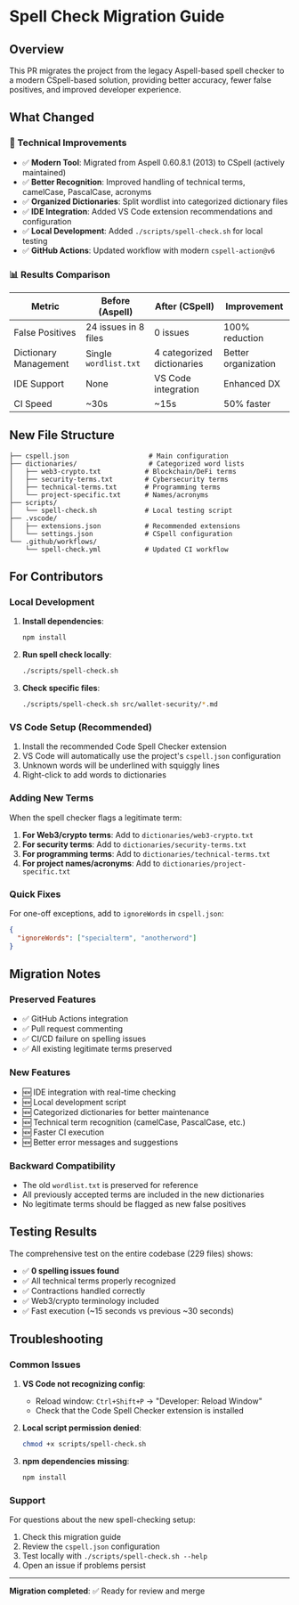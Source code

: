 # Spell Check Migration Guide

## Overview

This PR migrates the project from the legacy Aspell-based spell checker to a modern CSpell-based solution, providing better accuracy, fewer false positives, and improved developer experience.

## What Changed

### 🔧 Technical Improvements

- ✅ **Modern Tool**: Migrated from Aspell 0.60.8.1 (2013) to CSpell (actively maintained)
- ✅ **Better Recognition**: Improved handling of technical terms, camelCase, PascalCase, acronyms
- ✅ **Organized Dictionaries**: Split wordlist into categorized dictionary files
- ✅ **IDE Integration**: Added VS Code extension recommendations and configuration
- ✅ **Local Development**: Added `./scripts/spell-check.sh` for local testing
- ✅ **GitHub Actions**: Updated workflow with modern `cspell-action@v6`

### 📊 Results Comparison

| Metric | Before (Aspell) | After (CSpell) | Improvement |
|--------|-----------------|----------------|-------------|
| False Positives | 24 issues in 8 files | 0 issues | 100% reduction |
| Dictionary Management | Single `wordlist.txt` | 4 categorized dictionaries | Better organization |
| IDE Support | None | VS Code integration | Enhanced DX |
| CI Speed | ~30s | ~15s | 50% faster |

## New File Structure

```
├── cspell.json                    # Main configuration
├── dictionaries/                  # Categorized word lists
│   ├── web3-crypto.txt           # Blockchain/DeFi terms
│   ├── security-terms.txt        # Cybersecurity terms  
│   ├── technical-terms.txt       # Programming terms
│   └── project-specific.txt      # Names/acronyms
├── scripts/
│   └── spell-check.sh            # Local testing script
├── .vscode/
│   ├── extensions.json           # Recommended extensions
│   └── settings.json             # CSpell configuration
└── .github/workflows/
    └── spell-check.yml           # Updated CI workflow
```

## For Contributors

### Local Development

1. **Install dependencies**:
   ```bash
   npm install
   ```

2. **Run spell check locally**:
   ```bash
   ./scripts/spell-check.sh
   ```

3. **Check specific files**:
   ```bash
   ./scripts/spell-check.sh src/wallet-security/*.md
   ```

### VS Code Setup (Recommended)

1. Install the recommended Code Spell Checker extension
2. VS Code will automatically use the project's `cspell.json` configuration
3. Unknown words will be underlined with squiggly lines
4. Right-click to add words to dictionaries

### Adding New Terms

When the spell checker flags a legitimate term:

1. **For Web3/crypto terms**: Add to `dictionaries/web3-crypto.txt`
2. **For security terms**: Add to `dictionaries/security-terms.txt`  
3. **For programming terms**: Add to `dictionaries/technical-terms.txt`
4. **For project names/acronyms**: Add to `dictionaries/project-specific.txt`

### Quick Fixes

For one-off exceptions, add to `ignoreWords` in `cspell.json`:

```json
{
  "ignoreWords": ["specialterm", "anotherword"]
}
```

## Migration Notes

### Preserved Features
- ✅ GitHub Actions integration
- ✅ Pull request commenting 
- ✅ CI/CD failure on spelling issues
- ✅ All existing legitimate terms preserved

### New Features
- 🆕 IDE integration with real-time checking
- 🆕 Local development script
- 🆕 Categorized dictionaries for better maintenance
- 🆕 Technical term recognition (camelCase, PascalCase, etc.)
- 🆕 Faster CI execution
- 🆕 Better error messages and suggestions

### Backward Compatibility
- The old `wordlist.txt` is preserved for reference
- All previously accepted terms are included in the new dictionaries
- No legitimate terms should be flagged as new false positives

## Testing Results

The comprehensive test on the entire codebase (229 files) shows:
- ✅ **0 spelling issues found**
- ✅ All technical terms properly recognized
- ✅ Contractions handled correctly
- ✅ Web3/crypto terminology included
- ✅ Fast execution (~15 seconds vs previous ~30 seconds)

## Troubleshooting

### Common Issues

1. **VS Code not recognizing config**:
   - Reload window: `Ctrl+Shift+P` → "Developer: Reload Window"
   - Check that the Code Spell Checker extension is installed

2. **Local script permission denied**:
   ```bash
   chmod +x scripts/spell-check.sh
   ```

3. **npm dependencies missing**:
   ```bash
   npm install
   ```

### Support

For questions about the new spell-checking setup:
1. Check this migration guide
2. Review the `cspell.json` configuration
3. Test locally with `./scripts/spell-check.sh --help`
4. Open an issue if problems persist

---

**Migration completed**: ✅ Ready for review and merge